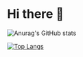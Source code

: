 # Hi there 👋

![Anurag's GitHub stats](https://github-readme-stats.vercel.app/api?username=lorenzobloise&show_icons=true&theme=highcontrast)

[![Top Langs](https://github-readme-stats.vercel.app/api/top-langs/?username=lorenzobloise&theme=highcontrast)](https://github.com/anuraghazra/github-readme-stats)
